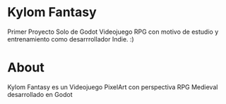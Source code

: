 # Kylom Fantasy
 Primer Proyecto Solo de Godot 
Videojuego RPG con motivo de estudio y entrenamiento como desarrrollador Indie.
:)

# About

Kylom Fantasy es un Videojuego PixelArt con perspectiva RPG Medieval desarrollado en Godot
